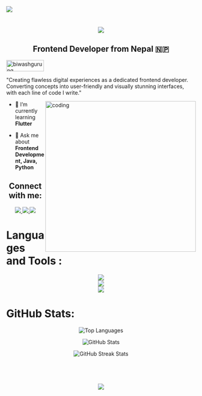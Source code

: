 <img src ="https://github.com/BiwashGurung/BiwashGurung/blob/main/gif.gif">

<h1 align="center">
 <img src ="https://readme-typing-svg.demolab.com?font=Righteous&pause=1000&color=F7F7F7&center=true&vCenter=true&width=435&lines=Hello+There+!;I'm+Biwash+Gurung;" />



<h2 align="center">Frontend Developer from Nepal 🇳🇵</h2>
<p align="left">
  <img src="https://komarev.com/ghpvc/?username=biwashgurung&label=views&color=000000&style=flat" alt="biwashgurung" width="100" height="30" />
</p>
 <p>"Creating flawless digital experiences as a dedicated frontend developer. Converting concepts into user-friendly and visually stunning interfaces, with each line of code I write."
            </p>

<img align="right" alt="coding" width="400" src="https://media.tenor.com/-UygBh3nnfEAAAAC/coding.gif">




- 🌱 I’m currently learning **Flutter**

- 💬 Ask me about **Frontend Development, Java, Python**



  

<h2 align="center"> Connect with me:</h2>

<div align="center"> 
  <a href="mailto:biwashgrg10@gmail.com">
    <img src="https://img.shields.io/badge/Gmail-333333?style=for-the-badge&logo=gmail&logoColor=red" />
  </a>
  <a href="https://linkedin.com" >
    <img src="https://img.shields.io/badge/LinkedIn-0077B5?style=for-the-badge&logo=linkedin&logoColor=white" target="_blank" />
  </a>
  <a href="https://www.biwashgurung.com.np/">
     <img src="https://img.shields.io/badge/Portfolio-FF5722?style=for-the-badge&logo=todoist&logoColor=black" target="_blank" />
  </a>
</div>

# Languages and Tools :
                                    
<div align="center">
    <img src="https://skillicons.dev/icons?i=nodejs,github,ae,python,javascript,typescript,express,firebase,mongodb" /><br>
    <img src="https://skillicons.dev/icons?i=react,arduino,idea,dart,eclipse,flutter,autocad,androidstudio,blender,django,cloudflare" /><br>
    <img src = "https://skillicons.dev/icons?i=azure,bootstrap,c,java,mysql,html,css,vscode,ps,xd,php,pr,figma,git,linux" />
</div>








#  GitHub Stats:
<p align="center">
  <img src="https://github-readme-stats.vercel.app/api/top-langs/?username=BiwashGurung&theme=dark&hide_border=false&include_all_commits=true&count_private=true&layout=compact" alt="Top Languages" />    
</p>

<p align="center">
   <img src="https://github-readme-stats.vercel.app/api?username=BiwashGurung&theme=dark&hide_border=false&include_all_commits=true&count_private=true" alt="GitHub Stats" /> 
</p>

<p align="center">
 <img src="https://github-readme-streak-stats.herokuapp.com/?user=BiwashGurung&theme=dark&hide_border=false" alt="GitHub Streak Stats" />
</p>

<br></br>
<h3 align="center">
<img src="https://readme-typing-svg.demolab.com?font=Righteous&pause=1000&color=F7F7F7&center=true&vCenter=true&width=435&lines=Thankyou+for+visiting+!;Email+me+when+you+want+to+collab;I'm+always+ready+to+collab+">
</h3>







